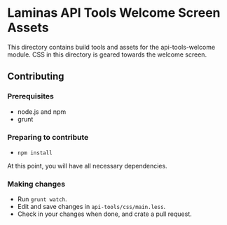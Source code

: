 Laminas API Tools Welcome Screen Assets
===============================

This directory contains build tools and assets for the api-tools-welcome module. CSS
in this directory is geared towards the welcome screen.

Contributing
------------

### Prerequisites

- node.js and npm
- grunt

### Preparing to contribute

- `npm install`

At this point, you will have all necessary dependencies. 

### Making changes

- Run `grunt watch`.
- Edit and save changes in `api-tools/css/main.less`.
- Check in your changes when done, and crate a pull request.
